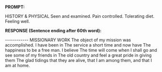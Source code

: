 **PROMPT:**

HISTORY & PHYSICAL Seen and examined. Pain controlled. Tolerating diet. Feeling well. 

**RESPONSE (Sentence ending after 60th word):**

------------ MISSIONARY WORK The object of my mission was accomplished. I have been in The service a short time and now have The happiness to be a free man. I believe The time will come when I shall go and see some of my friends in The old country and feel a great pride in giving them The glad tidings that they are alive, that I am among them, and that I am at home.